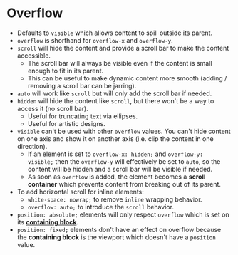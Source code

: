 # Overflow

- Defaults to `visible` which allows content to spill outside its parent.
- `overflow` is shorthand for `overflow-x` and `overflow-y`.
- `scroll` will hide the content and provide a scroll bar to make the content accessible.
  - The scroll bar will always be visible even if the content is small enough to fit in its parent.
  - This can be useful to make dynamic content more smooth (adding / removing a scroll bar can be jarring).
- `auto` will work like `scroll` but will only add the scroll bar if needed.
- `hidden` will hide the content like `scroll`, but there won't be a way to access it (no scroll bar).
  - Useful for truncating text via ellipses.
  - Useful for artistic designs.
- `visible` can't be used with other `overflow` values. You can't hide content on one axis and show it on another axis (i.e. clip the content in one direction).
  - If an element is set to `overflow-x: hidden;` and `overflow-y: visible;` then the `overflow-y` will effectively be set to `auto`, so the content will be hidden and a scroll bar will be visible if needed.
  - As soon as `overflow` is added, the element becomes a **scroll container** which prevents content from breaking out of its parent.
- To add horizontal scroll for inline elements:
  - `white-space: nowrap;` to remove `inline` wrapping behavior.
  - `overflow: auto;` to introduce the `scroll` behavior.
- `position: absolute;` elements will only respect `overflow` which is set on its [**containing block**](positioned-layout.md#containing-block).
- `position: fixed;` elements don't have an effect on overflow because the **containing block** is the viewport which doesn't have a `position` value.
